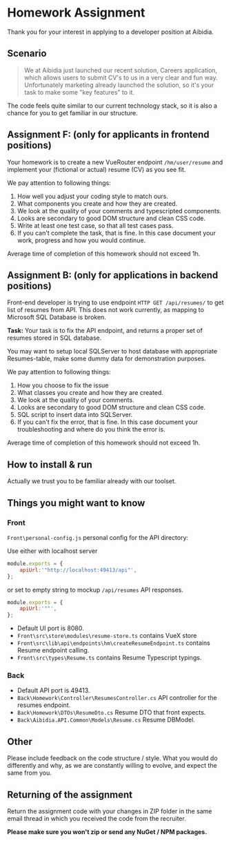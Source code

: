 # Homework Assignment

Thank you for your interest in applying to a developer position at Aibidia.

## Scenario

> We at Aibidia just launched our recent solution, Careers application, which allows users to submit CV's to us in a very clear and fun way.
> Unfortunately marketing already launched the solution, so it's your task to make some "key features" to it.

The code feels quite similar to our current technology stack, so it is also a chance for you to get familiar in our structure.

## Assignment F: (only for applicants in frontend positions)

Your homework is to create a new VueRouter endpoint ```/hm/user/resume``` and implement your (fictional or actual) resume (CV) as you see fit.

We pay attention to following things:

1. How well you adjust your coding style to match ours.
2. What components you create and how they are created.
3. We look at the quality of your comments and typescripted components.
4. Looks are secondary to good DOM structure and clean CSS code.
5. Write at least one test case, so that all test cases pass.
6. If you can't complete the task, that is fine. In this case document your work, progress and how you would continue.

Average time of completion of this homework should not exceed 1h.

## Assignment B: (only for applications in backend positions)

Front-end developer is trying to use endpoint `HTTP GET /api/resumes/` to get list of resumes from API. This does not work currently, as mapping to Microsoft SQL Database is broken.

**Task:** Your task is to fix the API endpoint, and returns a proper set of resumes stored in SQL database.

You may want to setup local SQLServer to host database with appropriate Resumes-table, make some dummy data for demonstration purposes.

We pay attention to following things:

1. How you choose to fix the issue
2. What classes you create and how they are created.
3. We look at the quality of your comments.
4. Looks are secondary to good DOM structure and clean CSS code.
5. SQL script to insert data into SQLServer.
6. If you can't fix the error, that is fine. In this case document your troubleshooting and where do you think the error is.

Average time of completion of this homework should not exceed 1h.

## How to install & run

Actually we trust you to be familiar already with our toolset.

## Things you might want to know

### Front

`Front\personal-config.js` personal config for the API directory:

Use either with localhost server

``` javascript
module.exports = {
    apiUrl:'"http://localhost:49413/api"',
};
```

or set to empty string to mockup `/api/resumes` API responses.

``` javascript
module.exports = {
    apiUrl:'""',
};
```

- Default UI port is 8080.
- `Front\src\store\modules\resume-store.ts` contains VueX store
- `Front\src\lib\api\endpoints\hm\createResumeEndpoint.ts` contains Resume endpoint calling.
- `Front\src\types\Resume.ts` contains Resume Typescript typings.

### Back

- Default API port is 49413.
- `Back\Homework\Controller\ResumesController.cs` API controller for the resumes endpoint.
- `Back\Homework\DTOs\ResumeDto.cs` Resume DTO that front expects.
- `Back\Aibidia.API.Common\Models\Resume.cs` Resume DBModel.

## Other

Please include feedback on the code structure / style. What you would do differently and why, as we are constantly willing to evolve, and expect the same from you.

## Returning of the assignment

Return the assignment code with your changes in ZIP folder in the same email thread in which you received the code from the recruiter.

**Please make sure you won't zip or send any NuGet / NPM packages.**
